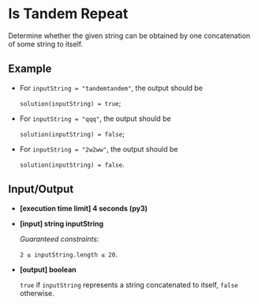 # Is Tandem Repeat

Determine whether the given string can be obtained by one concatenation of some string to itself.

## Example

- For `inputString = "tandemtandem"`, the output should be

    `solution(inputString) = true`;

- For `inputString = "qqq"`, the output should be

    `solution(inputString) = false`;

- For `inputString = "2w2ww"`, the output should be

    `solution(inputString) = false`.

## Input/Output

- **[execution time limit] 4 seconds (py3)**

- **[input] string inputString**

	*Guaranteed constraints:*

	`2 ≤ inputString.length ≤ 20`.

- **[output] boolean**

	`true` if `inputString` represents a string concatenated to itself, `false` otherwise.
